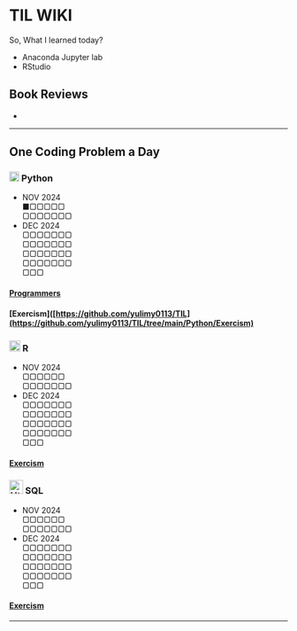 # TIL WIKI
So, What I learned today?

* Anaconda Jupyter lab
* RStudio


## Book Reviews
*


---------------------
## One Coding Problem a Day
### <img alt="Html" src="https://simpleicons.org/icons/python.svg" width="18"> Python
* NOV 2024  
  ■▢▢▢▢▢  
  ▢▢▢▢▢▢▢  
* DEC 2024  
  ▢▢▢▢▢▢▢  
  ▢▢▢▢▢▢▢  
  ▢▢▢▢▢▢▢  
  ▢▢▢▢▢▢▢  
  ▢▢▢  
#### [Programmers](https://github.com/yulimy0113/TIL)
#### [Exercism]([https://github.com/yulimy0113/TIL](https://github.com/yulimy0113/TIL/tree/main/Python/Exercism)



### <img alt="Html" src="https://simpleicons.org/icons/r.svg" width="20"> R
* NOV 2024  
  ▢▢▢▢▢▢  
  ▢▢▢▢▢▢▢  
* DEC 2024  
  ▢▢▢▢▢▢▢  
  ▢▢▢▢▢▢▢  
  ▢▢▢▢▢▢▢  
  ▢▢▢▢▢▢▢  
  ▢▢▢  
#### [Exercism](https://github.com/yulimy0113/TIL)



### <img alt="Html" src="https://simpleicons.org/icons/mysql.svg" width="25"> SQL
* NOV 2024  
  ▢▢▢▢▢▢  
  ▢▢▢▢▢▢▢  
* DEC 2024  
  ▢▢▢▢▢▢▢  
  ▢▢▢▢▢▢▢  
  ▢▢▢▢▢▢▢  
  ▢▢▢▢▢▢▢  
  ▢▢▢  
#### [Exercism](https://github.com/yulimy0113/TIL)

---------------------
